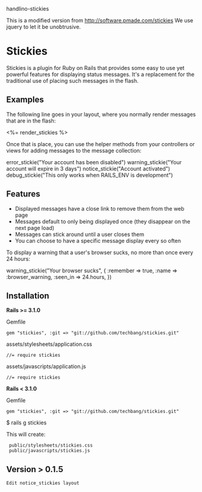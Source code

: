 handlino-stickies

This is a modified version from http://software.pmade.com/stickies
We use jquery to let it be unobtrusive.
 
# Stickies

Stickies is a plugin for Ruby on Rails that provides some easy to use yet
powerful features for displaying status messages.  It's a replacement for the
traditional use of placing such messages in the flash.

## Examples

The following line goes in your layout, where you normally render messages
that are in the flash:

 <%= render_stickies %>

Once that is place, you can use the helper methods from your controllers or
views for adding messages to the message collection:

 error_stickie("Your account has been disabled")
 warning_stickie("Your account will expire in 3 days")
 notice_stickie("Account activated")
 debug_stickie("This only works when RAILS_ENV is development")

## Features

* Displayed messages have a close link to remove them from the web page
* Messages default to only being displayed once (they disappear on the next page load)
* Messages can stick around until a user closes them
* You can choose to have a specific message display every so often

To display a warning that a user's browser sucks, no more than once every 24
hours:

 warning_stickie("Your browser sucks", {
   :remember => true,
   :name     => :browser_warning,
   :seen_in  => 24.hours,
 })

## Installation

**Rails >= 3.1.0**

Gemfile

    gem "stickies", :git => "git://github.com/techbang/stickies.git"

assets/stylesheets/application.css
    
    //= require stickies

assets/javascripts/application.js

    //= require stickies

**Rails < 3.1.0**

Gemfile

    gem "stickies", :git => "git://github.com/techbang/stickies.git"

$ rails g stickies

This will create:

     public/stylesheets/stickies.css
     public/javascripts/stickies.js


## Version > 0.1.5

    Edit notice_stickies layout
